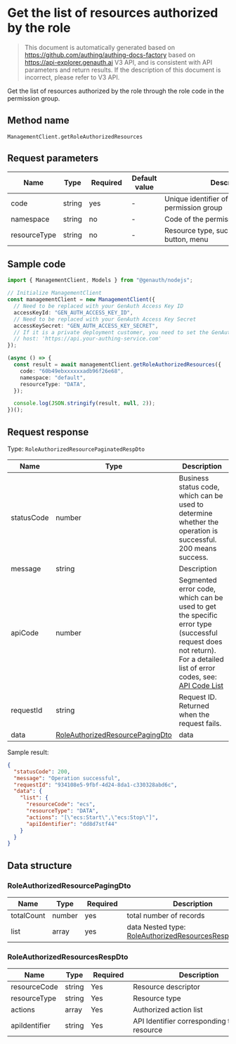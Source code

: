 # Get the list of resources authorized by the role

<!--
Warning⚠️:
Do not modify this document directly,
https://github.com/Authing/authing-docs-factory
Use this project to generate
-->

<LastUpdated />

> This document is automatically generated based on https://github.com/authing/authing-docs-factory based on https://api-explorer.genauth.ai V3 API, and is consistent with API parameters and return results. If the description of this document is incorrect, please refer to V3 API.

Get the list of resources authorized by the role through the role code in the permission group.

## Method name

`ManagementClient.getRoleAuthorizedResources`

## Request parameters

| Name         | Type   | <div style="width:80px">Required</div> | <div style="width:60px">Default value</div> | <div style="width:300px">Description</div>            | <div style="width:200px">Sample value</div> |
| ------------ | ------ | -------------------------------------- | ------------------------------------------- | ----------------------------------------------------- | ------------------------------------------- |
| code         | string | yes                                    | -                                           | Unique identifier of the role in the permission group | `60b49eb83fd80adb96f26e68`                  |
| namespace    | string | no                                     | -                                           | Code of the permission group                          | `default`                                   |
| resourceType | string | no                                     | -                                           | Resource type, such as data, API, button, menu        | `DATA`                                      |

## Sample code

```ts
import { ManagementClient, Models } from "@genauth/nodejs";

// Initialize ManagementClient
const managementClient = new ManagementClient({
  // Need to be replaced with your GenAuth Access Key ID
  accessKeyId: "GEN_AUTH_ACCESS_KEY_ID",
  // Need to be replaced with your GenAuth Access Key Secret
  accessKeySecret: "GEN_AUTH_ACCESS_KEY_SECRET",
  // If it is a private deployment customer, you need to set the GenAuth service domain name
  // host: 'https://api.your-authing-service.com'
});

(async () => {
  const result = await managementClient.getRoleAuthorizedResources({
    code: "60b49ebxxxxxxadb96f26e68",
    namespace: "default",
    resourceType: "DATA",
  });

  console.log(JSON.stringify(result, null, 2));
})();
```

## Request response

Type: `RoleAuthorizedResourcePaginatedRespDto`

| Name       | Type                                                                           | Description                                                                                                                                                                                                                                                                                                                                  |
| ---------- | ------------------------------------------------------------------------------ | -------------------------------------------------------------------------------------------------------------------------------------------------------------------------------------------------------------------------------------------------------------------------------------------------------------------------------------------- |
| statusCode | number                                                                         | Business status code, which can be used to determine whether the operation is successful. 200 means success.                                                                                                                                                                                                                                 |
| message    | string                                                                         | Description                                                                                                                                                                                                                                                                                                                                  |
| apiCode    | number                                                                         | Segmented error code, which can be used to get the specific error type (successful request does not return). For a detailed list of error codes, see: [API Code List](https://api-explorer.genauth.ai/?tag=group/%E5%BC%80%E5%8F%91%E5%87%86%E5%A4%87#tag/%E5%BC%80%E5%8F%91%E5%87%86%E5%A4%87/%E9%94%99%E8%AF%AF%E5%A4%84%E7%90%86/apiCode) |
| requestId  | string                                                                         | Request ID. Returned when the request fails.                                                                                                                                                                                                                                                                                                 |
| data       | <a href="#RoleAuthorizedResourcePagingDto">RoleAuthorizedResourcePagingDto</a> | data                                                                                                                                                                                                                                                                                                                                         |

Sample result:

```json
{
  "statusCode": 200,
  "message": "Operation successful",
  "requestId": "934108e5-9fbf-4d24-8da1-c330328abd6c",
  "data": {
    "list": {
      "resourceCode": "ecs",
      "resourceType": "DATA",
      "actions": "[\"ecs:Start\",\"ecs:Stop\"]",
      "apiIdentifier": "dd8d7stf44"
    }
  }
}
```

## Data structure

### <a id="RoleAuthorizedResourcePagingDto"></a> RoleAuthorizedResourcePagingDto

| Name       | Type   | <div style="width:80px">Required</div> | <div style="width:300px">Description</div>                                                      | <div style="width:200px">Sample value</div> |
| ---------- | ------ | -------------------------------------- | ----------------------------------------------------------------------------------------------- | ------------------------------------------- |
| totalCount | number | yes                                    | total number of records                                                                         |                                             |
| list       | array  | yes                                    | data Nested type: <a href="#RoleAuthorizedResourcesRespDto">RoleAuthorizedResourcesRespDto</a>. |                                             |

### <a id="RoleAuthorizedResourcesRespDto"></a> RoleAuthorizedResourcesRespDto

| Name          | Type   | <div style="width:80px">Required</div> | <div style="width:300px">Description</div>   | <div style="width:200px">Sample value</div> |
| ------------- | ------ | -------------------------------------- | -------------------------------------------- | ------------------------------------------- |
| resourceCode  | string | Yes                                    | Resource descriptor                          | `ecs`                                       |
| resourceType  | string | Yes                                    | Resource type                                | DATA                                        |
| actions       | array  | Yes                                    | Authorized action list                       | `["ecs:Start","ecs:Stop"]`                  |
| apiIdentifier | string | Yes                                    | API Identifier corresponding to the resource | `dd8d7stf44`                                |
